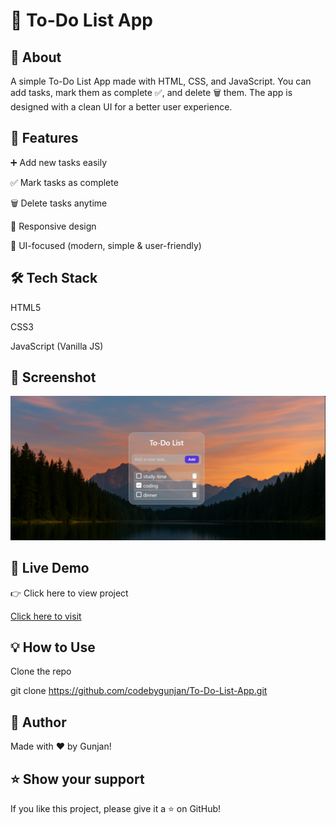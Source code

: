 # 📌 To-Do List App
## 📖 About

A simple To-Do List App made with HTML, CSS, and JavaScript.
You can add tasks, mark them as complete ✅, and delete 🗑️ them.
The app is designed with a clean UI for a better user experience.

## 🚀 Features

➕ Add new tasks easily

✅ Mark tasks as complete

🗑️ Delete tasks anytime

📱 Responsive design

🎨 UI-focused (modern, simple & user-friendly)

## 🛠️ Tech Stack

HTML5

CSS3

JavaScript (Vanilla JS)

## 📸 Screenshot
![image of project](img.png)

## 🔗 Live Demo

👉 Click here to view project

[Click here to visit](https://codebygunjan.github.io/To-Do-List-App/)

## 💡 How to Use

Clone the repo

git clone https://github.com/codebygunjan/To-Do-List-App.git


## 🍂 Author

Made with ❤️ by Gunjan!

## ⭐ Show your support
If you like this project, please give it a ⭐ on GitHub!